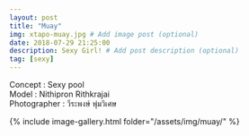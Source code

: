 ```yaml
---
layout: post
title: "Muay"
img: xtapo-muay.jpg # Add image post (optional)
date: 2018-07-29 21:25:00
description: Sexy Girl! # Add post description (optional)
tag: [sexy]
---
```

Concept : Sexy pool  
Model : Nithipron Rithkrajai  
Photographer : วีระพงษ์ พุ่มวิเศษ               

{% include image-gallery.html folder="/assets/img/muay/" %}
